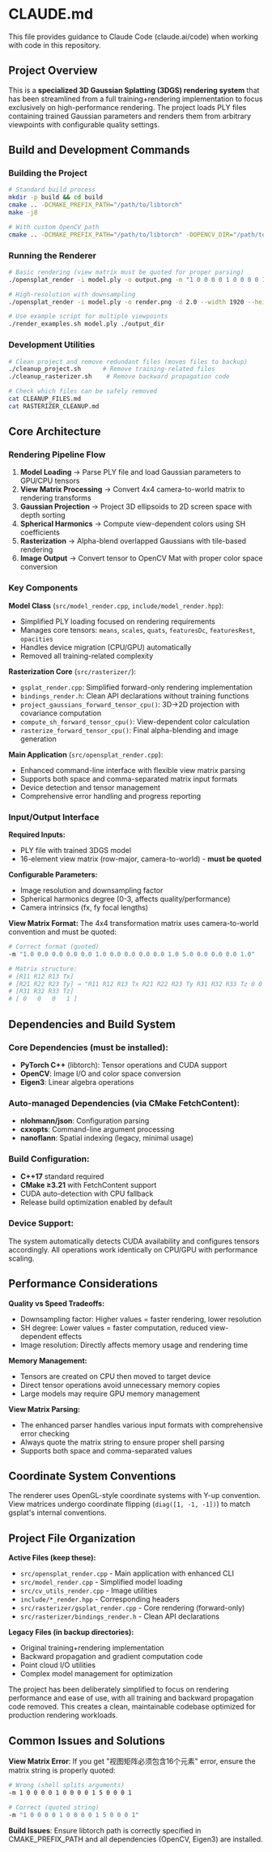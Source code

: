 # CLAUDE.md

This file provides guidance to Claude Code (claude.ai/code) when working with code in this repository.

## Project Overview

This is a **specialized 3D Gaussian Splatting (3DGS) rendering system** that has been streamlined from a full training+rendering implementation to focus exclusively on high-performance rendering. The project loads PLY files containing trained Gaussian parameters and renders them from arbitrary viewpoints with configurable quality settings.

## Build and Development Commands

### Building the Project
```bash
# Standard build process
mkdir -p build && cd build
cmake .. -DCMAKE_PREFIX_PATH="/path/to/libtorch"
make -j8

# With custom OpenCV path
cmake .. -DCMAKE_PREFIX_PATH="/path/to/libtorch" -DOPENCV_DIR="/path/to/opencv"
```

### Running the Renderer
```bash
# Basic rendering (view matrix must be quoted for proper parsing)
./opensplat_render -i model.ply -o output.png -m "1 0 0 0 0 1 0 0 0 0 1 5 0 0 0 1"

# High-resolution with downsampling
./opensplat_render -i model.ply -o render.png -d 2.0 --width 1920 --height 1080 -m "view_matrix"

# Use example script for multiple viewpoints
./render_examples.sh model.ply ./output_dir
```

### Development Utilities
```bash
# Clean project and remove redundant files (moves files to backup)
./cleanup_project.sh      # Remove training-related files
./cleanup_rasterizer.sh    # Remove backward propagation code

# Check which files can be safely removed
cat CLEANUP_FILES.md
cat RASTERIZER_CLEANUP.md
```

## Core Architecture

### Rendering Pipeline Flow
1. **Model Loading** → Parse PLY file and load Gaussian parameters to GPU/CPU tensors
2. **View Matrix Processing** → Convert 4x4 camera-to-world matrix to rendering transforms  
3. **Gaussian Projection** → Project 3D ellipsoids to 2D screen space with depth sorting
4. **Spherical Harmonics** → Compute view-dependent colors using SH coefficients
5. **Rasterization** → Alpha-blend overlapped Gaussians with tile-based rendering
6. **Image Output** → Convert tensor to OpenCV Mat with proper color space conversion

### Key Components

**Model Class** (`src/model_render.cpp`, `include/model_render.hpp`):
- Simplified PLY loading focused on rendering requirements
- Manages core tensors: `means`, `scales`, `quats`, `featuresDc`, `featuresRest`, `opacities`
- Handles device migration (CPU/GPU) automatically
- Removed all training-related complexity

**Rasterization Core** (`src/rasterizer/`):
- `gsplat_render.cpp`: Simplified forward-only rendering implementation
- `bindings_render.h`: Clean API declarations without training functions
- `project_gaussians_forward_tensor_cpu()`: 3D→2D projection with covariance computation
- `compute_sh_forward_tensor_cpu()`: View-dependent color calculation  
- `rasterize_forward_tensor_cpu()`: Final alpha-blending and image generation

**Main Application** (`src/opensplat_render.cpp`):
- Enhanced command-line interface with flexible view matrix parsing
- Supports both space and comma-separated matrix input formats
- Device detection and tensor management
- Comprehensive error handling and progress reporting

### Input/Output Interface

**Required Inputs:**
- PLY file with trained 3DGS model
- 16-element view matrix (row-major, camera-to-world) - **must be quoted**

**Configurable Parameters:**
- Image resolution and downsampling factor
- Spherical harmonics degree (0-3, affects quality/performance)
- Camera intrinsics (fx, fy focal lengths)

**View Matrix Format:**
The 4x4 transformation matrix uses camera-to-world convention and must be quoted:
```bash
# Correct format (quoted)
-m "1.0 0.0 0.0 0.0 0.0 1.0 0.0 0.0 0.0 0.0 1.0 5.0 0.0 0.0 0.0 1.0"

# Matrix structure:
# [R11 R12 R13 Tx]
# [R21 R22 R23 Ty] → "R11 R12 R13 Tx R21 R22 R23 Ty R31 R32 R33 Tz 0 0 0 1"
# [R31 R32 R33 Tz]
# [ 0   0   0   1 ]
```

## Dependencies and Build System

### Core Dependencies (must be installed):
- **PyTorch C++** (libtorch): Tensor operations and CUDA support
- **OpenCV**: Image I/O and color space conversion  
- **Eigen3**: Linear algebra operations

### Auto-managed Dependencies (via CMake FetchContent):
- **nlohmann/json**: Configuration parsing
- **cxxopts**: Command-line argument processing
- **nanoflann**: Spatial indexing (legacy, minimal usage)

### Build Configuration:
- **C++17** standard required
- **CMake ≥3.21** with FetchContent support
- CUDA auto-detection with CPU fallback
- Release build optimization enabled by default

### Device Support:
The system automatically detects CUDA availability and configures tensors accordingly. All operations work identically on CPU/GPU with performance scaling.

## Performance Considerations

**Quality vs Speed Tradeoffs:**
- Downsampling factor: Higher values = faster rendering, lower resolution
- SH degree: Lower values = faster computation, reduced view-dependent effects
- Image resolution: Directly affects memory usage and rendering time

**Memory Management:**
- Tensors are created on CPU then moved to target device
- Direct tensor operations avoid unnecessary memory copies
- Large models may require GPU memory management

**View Matrix Parsing:**
- The enhanced parser handles various input formats with comprehensive error checking
- Always quote the matrix string to ensure proper shell parsing
- Supports both space and comma-separated values

## Coordinate System Conventions

The renderer uses OpenGL-style coordinate systems with Y-up convention. View matrices undergo coordinate flipping (`diag([1, -1, -1])`) to match gsplat's internal conventions.

## Project File Organization

**Active Files (keep these):**
- `src/opensplat_render.cpp` - Main application with enhanced CLI
- `src/model_render.cpp` - Simplified model loading
- `src/cv_utils_render.cpp` - Image utilities
- `include/*_render.hpp` - Corresponding headers
- `src/rasterizer/gsplat_render.cpp` - Core rendering (forward-only)
- `src/rasterizer/bindings_render.h` - Clean API declarations

**Legacy Files (in backup directories):**
- Original training+rendering implementation
- Backward propagation and gradient computation code
- Point cloud I/O utilities  
- Complex model management for optimization

The project has been deliberately simplified to focus on rendering performance and ease of use, with all training and backward propagation code removed. This creates a clean, maintainable codebase optimized for production rendering workloads.

## Common Issues and Solutions

**View Matrix Error**: If you get "视图矩阵必须包含16个元素" error, ensure the matrix string is properly quoted:
```bash
# Wrong (shell splits arguments)
-m 1 0 0 0 0 1 0 0 0 0 1 5 0 0 0 1

# Correct (quoted string)
-m "1 0 0 0 0 1 0 0 0 0 1 5 0 0 0 1"
```

**Build Issues**: Ensure libtorch path is correctly specified in CMAKE_PREFIX_PATH and all dependencies (OpenCV, Eigen3) are installed.